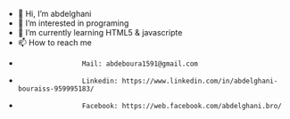 - 👋 Hi, I’m abdelghani
- 👀 I’m interested in programing
- 🌱 I’m currently learning HTML5 & javascripte
- 📫 How to reach me
-                     Mail: abdeboura1591@gmail.com
-                     Linkedin: https://www.linkedin.com/in/abdelghani-bouraiss-959995183/
-                     Facebook: https://web.facebook.com/abdelghani.bro/

<!---
abde156/abde156 is a ✨ special ✨ repository because its `README.md` (this file) appears on your GitHub profile.
You can click the Preview link to take a look at your changes.
--->
